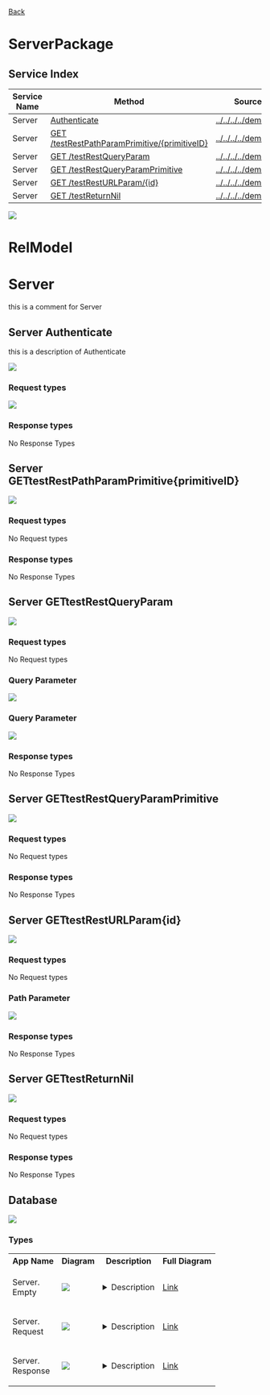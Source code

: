 
[Back](../README.md)


# ServerPackage

## Service Index
| Service Name | Method | Source Location |
----|----|----
Server | [Authenticate](#Server-Authenticate) | [../../../../demo/simple2.sysl](../../../../demo/simple2.sysl)|  
Server | [GET /testRestPathParamPrimitive/{primitiveID}](#Server-GETtestRestPathParamPrimitive{primitiveID}) | [../../../../demo/simple2.sysl](../../../../demo/simple2.sysl)|  
Server | [GET /testRestQueryParam](#Server-GETtestRestQueryParam) | [../../../../demo/simple2.sysl](../../../../demo/simple2.sysl)|  
Server | [GET /testRestQueryParamPrimitive](#Server-GETtestRestQueryParamPrimitive) | [../../../../demo/simple2.sysl](../../../../demo/simple2.sysl)|  
Server | [GET /testRestURLParam/{id}](#Server-GETtestRestURLParam{id}) | [../../../../demo/simple2.sysl](../../../../demo/simple2.sysl)|  
Server | [GET /testReturnNil](#Server-GETtestReturnNil) | [../../../../demo/simple2.sysl](../../../../demo/simple2.sysl)|  

![](integration.svg)




# RelModel





# Server

this is a comment for Server


## Server Authenticate
this is a description of Authenticate

![](Server/authenticate.svg)

### Request types





![](Server/request.svg)




### Response types



No Response Types


## Server GETtestRestPathParamPrimitive{primitiveID}


![](Server/gettestrestpathparamprimitive{primitiveid}.svg)

### Request types

No Request types











### Response types



No Response Types


## Server GETtestRestQueryParam


![](Server/gettestrestqueryparam.svg)

### Request types

No Request types










### Query Parameter

![](Server/request.svg)



### Query Parameter

![](Server/request.svg)


### Response types



No Response Types


## Server GETtestRestQueryParamPrimitive


![](Server/gettestrestqueryparamprimitive.svg)

### Request types

No Request types











### Response types



No Response Types


## Server GETtestRestURLParam{id}


![](Server/gettestresturlparam{id}.svg)

### Request types

No Request types








### Path Parameter

![](Server/request.svg)




### Response types



No Response Types


## Server GETtestReturnNil


![](Server/gettestreturnnil.svg)

### Request types

No Request types








### Response types



No Response Types





## Database

![](RelModel/types.svg)



### Types

<table>
<tr>
<th>App Name</th>
<th>Diagram</th>
<th>Description</th>
<th>Full Diagram</th>



</tr>


<tr>
<td>

Server.<br>Empty
</td>
<td>

<img src="Server/emptysimple.svg">
</td>
<td> 

<details closed><summary>Description</summary><br>Empty Empty Empty</details> 
</td>
<td>

<a href="Server/empty.svg">Link</a>
</td>
</tr>
<tr>
<td>

Server.<br>Request
</td>
<td>

<img src="Server/requestsimple.svg">
</td>
<td> 

<details closed><summary>Description</summary><br>Request Request Request</details> 
</td>
<td>

<a href="Server/request.svg">Link</a>
</td>
</tr>
<tr>
<td>

Server.<br>Response
</td>
<td>

<img src="Server/responsesimple.svg">
</td>
<td> 

<details closed><summary>Description</summary><br>Response Response Response</details> 
</td>
<td>

<a href="Server/response.svg">Link</a>
</td>
</tr>
</table>

